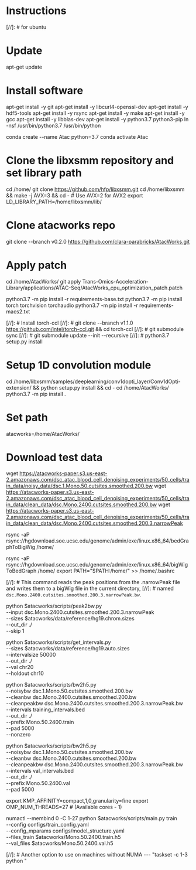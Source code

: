 # Instructions
 [//]: # for ubuntu

# Update
apt-get update

# Install software
apt-get install -y git
apt-get install -y libcurl4-openssl-dev
apt-get install -y hdf5-tools
apt-get install -y rsync
apt-get install -y make
apt-get install -y gcc
apt-get install -y libblas-dev
apt-get install -y python3.7 python3-pip
ln -nsf /usr/bin/python3.7 /usr/bin/python

conda create --name Atac python=3.7
conda activate Atac

# Clone the libxsmm repository and set library path
cd /home/
git clone https://github.com/hfp/libxsmm.git
cd /home/libxsmm && make -j AVX=3 && cd -               # Use AVX=2 for AVX2
export LD_LIBRARY_PATH=/home/libxsmm/lib/


# Clone atacworks repo
git clone --branch v0.2.0 https://github.com/clara-parabricks/AtacWorks.git

# Apply patch
cd  /home/AtacWorks/
git apply Trans-Omics-Acceleration-Library/applications/ATAC-Seq/AtacWorks_cpu_optimization_patch.patch

python3.7 -m pip install -r requirements-base.txt
python3.7 -m pip install torch torchvision torchaudio
python3.7 -m pip install -r requirements-macs2.txt

 [//]:  # Install torch-ccl
 [//]:  # git clone --branch v1.1.0 https://github.com/intel/torch-ccl.git && cd torch-ccl
 [//]:  # git submodule sync
 [//]:  # git submodule update --init --recursive
 [//]:  # python3.7 setup.py install

# Setup 1D convolution module
cd /home/libxsmm/samples/deeplearning/conv1dopti_layer/Conv1dOpti-extension/ && python setup.py install && cd -
cd  /home/AtacWorks/
python3.7 -m pip install .

# Set path
atacworks=/home/AtacWorks/

# Download test data
wget https://atacworks-paper.s3.us-east-2.amazonaws.com/dsc_atac_blood_cell_denoising_experiments/50_cells/train_data/noisy_data/dsc.1.Mono.50.cutsites.smoothed.200.bw
wget https://atacworks-paper.s3.us-east-2.amazonaws.com/dsc_atac_blood_cell_denoising_experiments/50_cells/train_data/clean_data/dsc.Mono.2400.cutsites.smoothed.200.bw
wget https://atacworks-paper.s3.us-east-2.amazonaws.com/dsc_atac_blood_cell_denoising_experiments/50_cells/train_data/clean_data/dsc.Mono.2400.cutsites.smoothed.200.3.narrowPeak

rsync -aP rsync://hgdownload.soe.ucsc.edu/genome/admin/exe/linux.x86_64/bedGraphToBigWig /home/

rsync -aP rsync://hgdownload.soe.ucsc.edu/genome/admin/exe/linux.x86_64/bigWigToBedGraph /home/
export PATH="$PATH:/home/" >> /home/.bashrc

 [//]:  # This command reads the peak positions from the .narrowPeak file and writes them to a bigWig file in the current directory,
 [//]:  # named `dsc.Mono.2400.cutsites.smoothed.200.3.narrowPeak.bw`.

python $atacworks/scripts/peak2bw.py \
    --input dsc.Mono.2400.cutsites.smoothed.200.3.narrowPeak \
    --sizes $atacworks/data/reference/hg19.chrom.sizes \
    --out_dir ./ \
    --skip 1

python $atacworks/scripts/get_intervals.py \
    --sizes $atacworks/data/reference/hg19.auto.sizes \
    --intervalsize 50000 \
    --out_dir ./ \
    --val chr20 \
    --holdout chr10

python $atacworks/scripts/bw2h5.py \
        --noisybw dsc.1.Mono.50.cutsites.smoothed.200.bw \
        --cleanbw dsc.Mono.2400.cutsites.smoothed.200.bw \
        --cleanpeakbw dsc.Mono.2400.cutsites.smoothed.200.3.narrowPeak.bw \
        --intervals training_intervals.bed \
        --out_dir ./ \
        --prefix Mono.50.2400.train \
        --pad 5000 \
        --nonzero

python $atacworks/scripts/bw2h5.py \
        --noisybw dsc.1.Mono.50.cutsites.smoothed.200.bw \
        --cleanbw dsc.Mono.2400.cutsites.smoothed.200.bw \
        --cleanpeakbw dsc.Mono.2400.cutsites.smoothed.200.3.narrowPeak.bw \
        --intervals val_intervals.bed \
        --out_dir ./ \
        --prefix Mono.50.2400.val \
        --pad 5000


export KMP_AFFINITY=compact,1,0,granularity=fine
export OMP_NUM_THREADS=27                           # (Available cores - 1)

numactl --membind 0 -C 1-27 python $atacworks/scripts/main.py train \
        --config configs/train_config.yaml \
        --config_mparams configs/model_structure.yaml \
        --files_train $atacworks/Mono.50.2400.train.h5 \
        --val_files $atacworks/Mono.50.2400.val.h5

 [//]:  # Another option to use on machines without NUMA --- "taskset -c 1-3 python "
